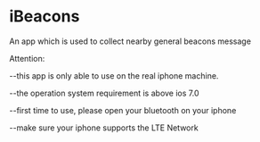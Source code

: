 iBeacons
========

An app which is used to collect nearby general beacons message 

Attention:

--this app is only able to use on the real iphone machine.

--the operation system requirement is above ios 7.0

--first time to use, please open your bluetooth on your iphone

--make sure your iphone supports the LTE Network 
